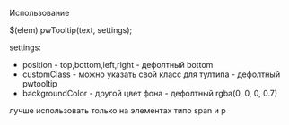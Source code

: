 Использование

$(elem).pwTooltip(text, settings);

settings:
- position - top,bottom,left,right - дефолтный bottom
- customClass - можно указать свой класс для тултипа - дефолтный pwtooltip
- backgroundColor - другой цвет фона - дефолтный rgba(0, 0, 0, 0.7)

лучше использовать только на элементах типо span и p